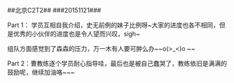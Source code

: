 ##北京C2T2##
###20151121###

Part 1： 学员互相自我介绍，史无前例的妹子比例呀~大家的进度也各不相同，但是优秀的小伙伴的进度也是令人望而兴叹，sigh~ 

组队方面感觉到了森森的压力，万一木有人要可肿么办~~o(>_<)o ~~

Part 2：曹教练逐个学员耐心指导哇，最后也是被自己蠢哭了，教练依旧是满满的鼓励呢，继续加油咯~~~

